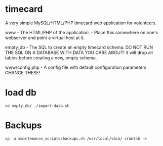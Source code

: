 # timecard
A very simple MySQL/HTML/PHP timecard web application for volunteers.

www - The HTML/PHP of the application.
    - Place this somewhere on one's webserver and point a
      virtual host at it.

empty_db
    - The SQL to create an empty timecard schema.
      DO NOT RUN THE SQL ON A DATABASE WITH DATA YOU CARE ABOUT!
      It will drop all tables before creating a new, empty schema.

www/config.php
    - A config file with default configuration parameters.
      CHANGE THESE!

# load db
``
cd empty_db/
./import-data.sh
``

# Backups
``
cp -a maintenance_scripts/backups.sh /usr/local/sbin/
crontab -e
``
